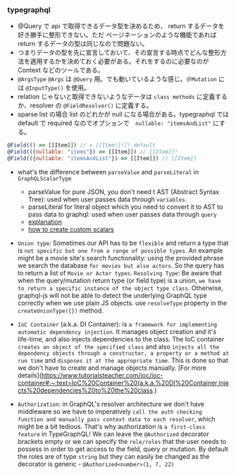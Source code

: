 ### typegraphql

- @Query で api で取得できるデータ型を決めるため、 return するデータを好き勝手に整形できない。ただ ページネーションのような機能であれば return するデータの型は同じなので問題ない。
- つまりデータの型を先に宣言しておいて、その宣言する時点でどんな整形方法を適用するかを決めておく必要がある。それをするのに必要なのが Context などのツールである。
- `@ArgsType` `@Args` は `@Query` 用。でも動いているような感じ。`＠Mutation` には `@InputType()` を使用。
- relation じゃないと取得できないようなデータは `class methods` に定義するか、resolver の `@FieldResolver()` に定義する。
- sparse list の場合 list のどれかが null になる場合がある。typegraphql では default で required なのでオプションで　`nullable: "itemsAndList"` にする。

```javascript
@Field(() => [[Item]]) // = [[Item!]!]! default
@Field(({nullable: "items"}) => [[Item]]) // [[Item]]!
@Field(({nullable: "itemsAndList"}) => [[Item]]) // [[Item]]
```

- what's the difference between `parseValue` and `parseLiteral` in `GraphQLScalarType`

  - parseValue for pure JSON, you don't need t AST (Abstract Syntax Tree): used when user passes data through `variables`.
  - parseLiteral for literal object which you need to convert it to AST to pass data to graphql: used when user passes data through `query`
  - [explanation](https://stackoverflow.com/questions/41510880/whats-the-difference-between-parsevalue-and-parseliteral-in-graphqlscalartype)
  - [how to create custom scalars](https://typegraphql.com/docs/scalars.html#custom-scalars)

- `Union type`: Sometimes our API has to be `flexible` and return a type that is `not specific but one from a range of possible types`. An example might be a movie site's search functionality: using the provided phrase we search the database `for movies but also actors`. So the query has to return a list of `Movie or Actor types`. `Resolving Type`: Be aware that when the query/mutation return type (or field type) is a union, `we have to return a specific instance of the object type class`. Otherwise, graphql-js will not be able to detect the underlying GraphQL type correctly when we use plain JS objects.
  use `resolveType` property in the `createUnionType({})` method.

- `IoC Container` (a.k.a. DI Container): is `a framework for implementing automatic dependency injection`. It manages object creation and it's life-time, and also injects dependencies to the class. The IoC container `creates an object of the specified class` and also `injects all the dependency objects through a constructor, a property or a method at run time` and `disposes it at the appropriate time`. This is done so that we don't have to create and manage objects manually. [For more details](https://www.tutorialsteacher.com/ioc/ioc-container#:~:text=IoC%20Container%20(a.k.a.%20DI%20Container,injects%20dependencies%20to%20the%20class.)

- `Authorization`: in GraphQL's resolver architecture we don't have middleware so we have to imperatively `call the auth checking function and manually pass context data to each resolver`, which might be a bit tedious. That's why authorization is `a first-class feature` in TypeGraphQL! We can leave the `@Authorized` decorator brackets empty or we can specify the `role/roles` that the user needs to possess in order to get access to the field, query or mutation. By default the roles are of type `string` but they can easily be changed as the decorator is generic - `@Authorized<number>(1, 7, 22)`
